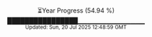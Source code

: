 <p align="center">
⏳Year Progress (54.94 %) <br>
████████████████▁▁▁▁▁▁▁▁▁▁▁▁▁▁ <br>
<sub>Updated: Sun, 20 Jul 2025 12:48:59 GMT</sub>
</p>

